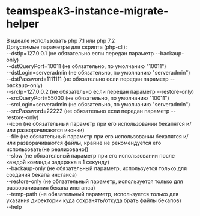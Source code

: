 # teamspeak3-instance-migrate-helper
В идеале использовать php 7.1 или php 7.2 <br/>
 Допустимые параметры для скрипта (php-cli):<br/>
--dstIp=127.0.0.1       (не обязательно если передан параметр --backaup-only)<br/>
--dstQueryPort=10011    (не обязательно, по умолчанию "10011")<br/>
--dstLogin=serveradmin  (не обязательно, по умолчанию "serveradmin")<br/>
--dstPassword=1111111   (не обязательно если передан параметр --backaup-only)<br/>
--srcIp=127.0.0.2       (не обязательно если передан параметр --restore-only)<br/>
--srcQueryPort=55000    (не обязательно, по умолчанию "10011")<br/>
--srcLogin=serveradmin  (не обязательно, по умолчанию "serveradmin")<br/>
--srcPassword=22222     (не обязательно если передан параметр --restore-only)<br/>
--icon (не обязательный параметр при его использовании бекапятся и/или разворачиваются иконки)<br/>
--file (не обязательный параметр при его использовании бекапятся и/или разворачиваются файлы, крайне не рекомендуется его использовать(не реализовано))<br/>
--slow (не обязательный параметр при его использовании после каждой команды задержка в 1 секунду)<br/>
--backaup-only (не обязательный параметр, используется только для создания бекапа инстанса)<br/>
--restore-only (не обязательный параметр, используется только для разворачивания бекапа инстанса)<br/>
--temp-path (не обязательный параметр, используется только для указания директории куда сохранять/откуда брать файлы бекапов)<br/>
--help<br/>
